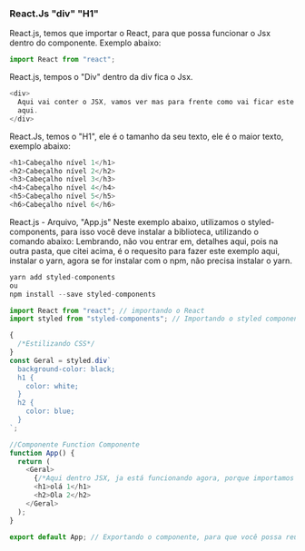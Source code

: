 ### React.Js "div" "H1"

React.js, temos que importar o React, para que possa funcionar o Jsx dentro do componente.
Exemplo abaixo:

```js
import React from "react";
```

React.js, tempos o "Div" dentro da div fica o Jsx.

```js
<div>
  Aqui vai conter o JSX, vamos ver mas para frente como vai ficar este lugar
  aqui.
</div>
```

React.Js, temos o "H1", ele é o tamanho da seu texto, ele é o maior texto, exemplo abaixo:

```js
<h1>Cabeçalho nível 1</h1>
<h2>Cabeçalho nível 2</h2>
<h3>Cabeçalho nível 3</h3>
<h4>Cabeçalho nível 4</h4>
<h5>Cabeçalho nível 5</h5>
<h6>Cabeçalho nível 6</h6>
```

React.js - Arquivo, "App.js"
Neste exemplo abaixo, utilizamos o styled-components, para
isso você deve instalar a biblioteca, utilizando o comando abaixo:
Lembrando, não vou entrar em, detalhes aqui, pois na outra pasta,
que citei acima, é o requesito para fazer este exemplo aqui, instalar o yarn, agora se for instalar com o npm, não precisa instalar o yarn.

```js
yarn add styled-components
ou
npm install --save styled-components
```

```js
import React from "react"; // importando o React
import styled from "styled-components"; // Importando o styled components

{
  /*Estilizando CSS*/
}
const Geral = styled.div`
  background-color: black;
  h1 {
    color: white;
  }
  h2 {
    color: blue;
  }
`;

//Componente Function Componente
function App() {
  return (
    <Geral>
      {/*Aqui dentro JSX, ja está funcionando agora, porque importamos o react*/}
      <h1>olá 1</h1>
      <h2>Ola 2</h2>
    </Geral>
  );
}

export default App; // Exportando o componente, para que você possa reutilizar ele depois em outros lugares, o nome deste componente é App
```
